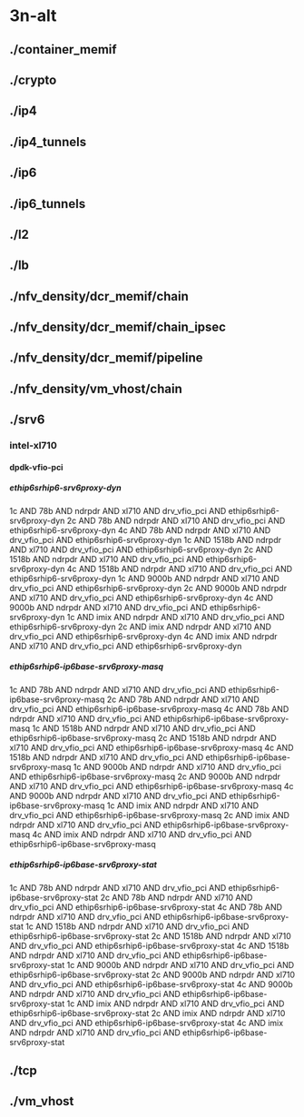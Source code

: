 # 3n-alt
## ./container_memif
## ./crypto
## ./ip4
## ./ip4_tunnels
## ./ip6
## ./ip6_tunnels
## ./l2
## ./lb
## ./nfv_density/dcr_memif/chain
## ./nfv_density/dcr_memif/chain_ipsec
## ./nfv_density/dcr_memif/pipeline
## ./nfv_density/vm_vhost/chain
## ./srv6
### intel-xl710
#### dpdk-vfio-pci
##### ethip6srhip6-srv6proxy-dyn
1c AND 78b AND ndrpdr AND xl710 AND drv_vfio_pci AND ethip6srhip6-srv6proxy-dyn
2c AND 78b AND ndrpdr AND xl710 AND drv_vfio_pci AND ethip6srhip6-srv6proxy-dyn
4c AND 78b AND ndrpdr AND xl710 AND drv_vfio_pci AND ethip6srhip6-srv6proxy-dyn
1c AND 1518b AND ndrpdr AND xl710 AND drv_vfio_pci AND ethip6srhip6-srv6proxy-dyn
2c AND 1518b AND ndrpdr AND xl710 AND drv_vfio_pci AND ethip6srhip6-srv6proxy-dyn
4c AND 1518b AND ndrpdr AND xl710 AND drv_vfio_pci AND ethip6srhip6-srv6proxy-dyn
1c AND 9000b AND ndrpdr AND xl710 AND drv_vfio_pci AND ethip6srhip6-srv6proxy-dyn
2c AND 9000b AND ndrpdr AND xl710 AND drv_vfio_pci AND ethip6srhip6-srv6proxy-dyn
4c AND 9000b AND ndrpdr AND xl710 AND drv_vfio_pci AND ethip6srhip6-srv6proxy-dyn
1c AND imix AND ndrpdr AND xl710 AND drv_vfio_pci AND ethip6srhip6-srv6proxy-dyn
2c AND imix AND ndrpdr AND xl710 AND drv_vfio_pci AND ethip6srhip6-srv6proxy-dyn
4c AND imix AND ndrpdr AND xl710 AND drv_vfio_pci AND ethip6srhip6-srv6proxy-dyn
##### ethip6srhip6-ip6base-srv6proxy-masq
1c AND 78b AND ndrpdr AND xl710 AND drv_vfio_pci AND ethip6srhip6-ip6base-srv6proxy-masq
2c AND 78b AND ndrpdr AND xl710 AND drv_vfio_pci AND ethip6srhip6-ip6base-srv6proxy-masq
4c AND 78b AND ndrpdr AND xl710 AND drv_vfio_pci AND ethip6srhip6-ip6base-srv6proxy-masq
1c AND 1518b AND ndrpdr AND xl710 AND drv_vfio_pci AND ethip6srhip6-ip6base-srv6proxy-masq
2c AND 1518b AND ndrpdr AND xl710 AND drv_vfio_pci AND ethip6srhip6-ip6base-srv6proxy-masq
4c AND 1518b AND ndrpdr AND xl710 AND drv_vfio_pci AND ethip6srhip6-ip6base-srv6proxy-masq
1c AND 9000b AND ndrpdr AND xl710 AND drv_vfio_pci AND ethip6srhip6-ip6base-srv6proxy-masq
2c AND 9000b AND ndrpdr AND xl710 AND drv_vfio_pci AND ethip6srhip6-ip6base-srv6proxy-masq
4c AND 9000b AND ndrpdr AND xl710 AND drv_vfio_pci AND ethip6srhip6-ip6base-srv6proxy-masq
1c AND imix AND ndrpdr AND xl710 AND drv_vfio_pci AND ethip6srhip6-ip6base-srv6proxy-masq
2c AND imix AND ndrpdr AND xl710 AND drv_vfio_pci AND ethip6srhip6-ip6base-srv6proxy-masq
4c AND imix AND ndrpdr AND xl710 AND drv_vfio_pci AND ethip6srhip6-ip6base-srv6proxy-masq
##### ethip6srhip6-ip6base-srv6proxy-stat
1c AND 78b AND ndrpdr AND xl710 AND drv_vfio_pci AND ethip6srhip6-ip6base-srv6proxy-stat
2c AND 78b AND ndrpdr AND xl710 AND drv_vfio_pci AND ethip6srhip6-ip6base-srv6proxy-stat
4c AND 78b AND ndrpdr AND xl710 AND drv_vfio_pci AND ethip6srhip6-ip6base-srv6proxy-stat
1c AND 1518b AND ndrpdr AND xl710 AND drv_vfio_pci AND ethip6srhip6-ip6base-srv6proxy-stat
2c AND 1518b AND ndrpdr AND xl710 AND drv_vfio_pci AND ethip6srhip6-ip6base-srv6proxy-stat
4c AND 1518b AND ndrpdr AND xl710 AND drv_vfio_pci AND ethip6srhip6-ip6base-srv6proxy-stat
1c AND 9000b AND ndrpdr AND xl710 AND drv_vfio_pci AND ethip6srhip6-ip6base-srv6proxy-stat
2c AND 9000b AND ndrpdr AND xl710 AND drv_vfio_pci AND ethip6srhip6-ip6base-srv6proxy-stat
4c AND 9000b AND ndrpdr AND xl710 AND drv_vfio_pci AND ethip6srhip6-ip6base-srv6proxy-stat
1c AND imix AND ndrpdr AND xl710 AND drv_vfio_pci AND ethip6srhip6-ip6base-srv6proxy-stat
2c AND imix AND ndrpdr AND xl710 AND drv_vfio_pci AND ethip6srhip6-ip6base-srv6proxy-stat
4c AND imix AND ndrpdr AND xl710 AND drv_vfio_pci AND ethip6srhip6-ip6base-srv6proxy-stat
## ./tcp
## ./vm_vhost
